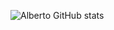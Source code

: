 ![Alberto GitHub stats](https://github-readme-stats.vercel.app/api?username=albertojbe&show_icons=true&theme=highcontrast)
